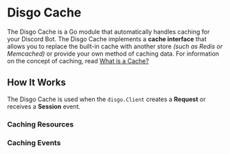 # Disgo Cache

The Disgo Cache is a Go module that automatically handles caching for your Discord Bot. The Disgo Cache implements a **cache interface** that allows you to replace the built-in cache with another store _(such as Redis or Memcached)_ or provide your own method of caching data. For information on the concept of caching, read [What is a Cache?](contribution/concepts/CACHE.md)

## How It Works

The Disgo Cache is used when the `disgo.Client` creates a **Request** or receives a **Session** event. 

### Caching Resources

### Caching Events